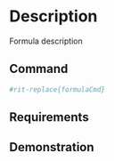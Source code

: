 # Description

Formula description

## Command

```bash
#rit-replace{formulaCmd}
```

## Requirements

## Demonstration
